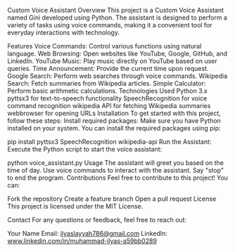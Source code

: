 Custom Voice Assistant
Overview
This project is a Custom Voice Assistant named Gini developed using Python. The assistant is designed to perform a variety of tasks using voice commands, making it a convenient tool for everyday interactions with technology.

Features
Voice Commands: Control various functions using natural language.
Web Browsing: Open websites like YouTube, Google, GitHub, and LinkedIn.
YouTube Music: Play music directly on YouTube based on user queries.
Time Announcement: Provide the current time upon request.
Google Search: Perform web searches through voice commands.
Wikipedia Search: Fetch summaries from Wikipedia articles.
Simple Calculator: Perform basic arithmetic calculations.
Technologies Used
Python 3.x
pyttsx3 for text-to-speech functionality
SpeechRecognition for voice command recognition
wikipedia API for fetching Wikipedia summaries
webbrowser for opening URLs
Installation
To get started with this project, follow these steps:
Install required packages: Make sure you have Python installed on your system. You can install the required packages using pip:

pip install pyttsx3 SpeechRecognition wikipedia-api
Run the Assistant: Execute the Python script to start the voice assistant:

python voice_assistant.py
Usage
The assistant will greet you based on the time of day.
Use voice commands to interact with the assistant.
Say "stop" to end the program.
Contributions
Feel free to contribute to this project! You can:

Fork the repository
Create a feature branch
Open a pull request
License
This project is licensed under the MIT License.

Contact
For any questions or feedback, feel free to reach out:

Your Name
Email: ilyaslayyah786@gmail.com
LinkedIn: www.linkedin.com/in/muhammad-ilyas-a59bb0289
